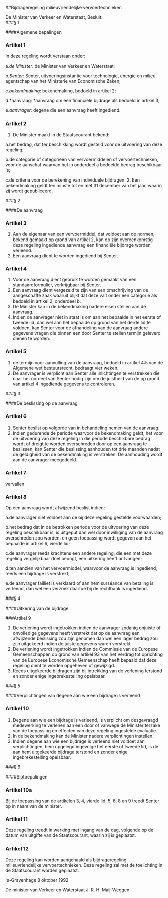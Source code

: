 <meta http-equiv='Content-Type' content='text/html; charset=utf-8' />

##Bijdrageregeling milieuvriendelijke vervoertechnieken

De Minister van Verkeer en Waterstaat,   Besluit:    
###§ 1 

####Algemene bepalingen

### Artikel  1  

In deze regeling wordt verstaan onder: 

a.*de Minister:* de Minister van Verkeer en Waterstaat;

b.*Senter:* Senter, uitvoeringsinstantie voor technologie, energie en milieu, agentschap van het Ministerie van Economische Zaken; 

c.*bekendmaking:* bekendmaking, bedoeld in artikel 2;

d.*aanvraag: *aanvraag om een financiële bijdrage als bedoeld in artikel 3;

e.*aanvrager:* degene die een aanvraag heeft ingediend.

### Artikel  2  

1.  De Minister maakt in de Staatscourant bekend:

a.het bedrag, dat ter beschikking wordt gesteld voor de uitvoering van deze regeling; 

b.de categorie of categorieën van vervoermiddelen of vervoertechnieken, voor de aanschaf waarvan het in onderdeel a bedoelde bedrag beschikbaar is;

c.de criteria voor de berekening van individuele bijdragen.
2. Een bekendmaking geldt ten minste tot en met 31 december van het jaar, waarin zij wordt gepubliceerd. 

###§ 2 

####De aanvraag

### Artikel  3  

1.  Aan de eigenaar van een vervoermiddel, dat voldoet aan de normen, bekend gemaakt op grond van artikel 2, kan op zijn overeenkomstig deze regeling ingediende aanvraag een financiële bijdrage worden verleend.
2. Een aanvraag dient te worden ingediend bij Senter.

### Artikel  4  

1.  Voor de aanvraag dient gebruik te worden gemaakt van een standaardformulier, verkrijgbaar bij Senter. 
2. Een aanvraag dient vergezeld te zijn van een omschrijving van de aangeschafte zaak waaruit blijkt dat deze valt onder een categorie als bedoeld in artikel 2, onderdeel b. 
3. De Minister kan in de bekendmaking nadere eisen stellen aan de aanvraag.
4.  Indien de aanvrager niet in staat is om aan het bepaalde in het eerste of tweede lid, dan wel aan het bepaalde op grond van het derde lid te voldoen, kan Senter voor de afhandeling van de aanvraag andere gegevens vragen die binnen een door Senter te stellen termijn geleverd dienen te worden.

### Artikel  5  

1. de termijn voor aanvulling van de aanvraag, bedoeld in artikel 4:5 van de Algemene wet bestuursrecht, bedraagt vier weken. 
3. De aanvrager is verplicht aan Senter alle inlichtingen te verstrekken die naar het oordeel van Senter nodig zijn om de juistheid van de op grond van artikel 4 ingediende gegevens te controleren.

###§ 3 

####De beslissing op de aanvraag

### Artikel  6  

1. Senter beslist op volgorde van in behandeling nemen van de aanvraag.
2.  Indien gedurende de periode waarvoor de bekendmaking geldt, het voor de uitvoering van deze regeling in die periode beschikbare bedrag wordt of dreigt te worden overschreden door op een aanvraag te beslissen, kan Senter die beslissing aanhouden tot drie maanden nadat de geldigheid van de bekendmaking is verstreken. De aanhouding wordt aan de aanvrager meegedeeld.

### Artikel  7  

vervallen

### Artikel  8  

Op een aanvraag wordt afwijzend beslist indien: 

a.de aanvrager niet voldoet aan de bij deze regeling gestelde voorwaarden; 

b.het bedrag dat in de betrokken periode voor de uitvoering van deze regeling beschikbaar is, is uitgeput dan wel door inwilliging van de aanvraag overschreden zou worden, en geen toepassing wordt gegeven aan het bepaalde in artikel 6, vierde lid;

c.de aanvrager reeds krachtens een andere regeling, die een met deze regeling vergelijkbaar doel beoogt, een uitkering heeft ontvangen; 

d.ten aanzien van het vervoermiddel, waarvoor de aanvraag is ingediend, reeds een bijdrage is verstrekt; 

e.de aanvrager failliet is verklaard of aan hem surséance van betaling is verleend, dan wel een verzoek daartoe bij de rechtbank is ingediend.

###§ 4 

####Uitkering van de bijdrage

###Artikel 9 

1. De verlening wordt ingetrokken indien de aanvrager zodanig onjuiste of onvolledige gegevens heeft verstrekt dat op de aanvraag een afwijzende beslissing zou zijn genomen dan wel een lager bedrag zou zijn uitgekeerd indien de juiste gegevens waren verstrekt. 
2. De verlening wordt ingetrokken indien de Commissie van de Europese Gemeenschappen op grond van artikel 93 van het Verdrag tot oprichting van de Europese Economische Gemeenschap heeft bepaald dat deze regeling dient te worden opgeheven of gewijzigd.
3. Reeds uitgekeerde bijdragen zijn bij intrekking van de verlening terstond en zonder enige ingebrekestelling opeisbaar.

###§ 5 

####Verplichtingen van degene aan wie een bijdrage is verleend

### Artikel  10  

1. Degene aan wie een bijdrage is verleend, is verplicht om desgevraagd medewerking te verlenen aan een door of vanwege de Minister terzake van de toepassing en effecten van deze regeling ingestelde evaluatie. 
2.  In de bekendmaking kan de Minister nadere verplichtingen instellen.
3. Indien degene aan wie een bijdrage is verleend niet voldoet aan verplichtingen, hem opgelegd ingevolge het eerste of tweede lid, is de aan hem uitgekeerde bijdrage terstond en zonder enige ingebrekestelling opeisbaar.

###§ 6 

####Slotbepalingen

### Artikel  10a  

Bij de toepassing van de artikelen 3, 4, vierde lid, 5, 6, 8 en 9 treedt Senter op in naam van de minister.

### Artikel  11  

Deze regeling treedt in werking met ingang van de dag, volgende op de datum van uitgifte van de Staatscourant, waarin zij is geplaatst.

### Artikel  12  

Deze regeling kan worden aangehaald als bijdrageregeling milieuvriendelijke vervoertechnieken.
Deze regeling zal met de toelichting in de Staatscourant worden geplaatst.

's-Gravenhage
8 oktober 1992

De 
minister van Verkeer en Waterstaat
J. R. H. Maij-Weggen    
